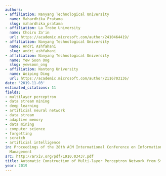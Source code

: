 ```yaml
---
authors:
- affiliation: Nanyang Technological University
  name: Mahardhika Pratama
  slug: mahardhika_pratama
- affiliation: La Trobe University
  name: Choiru Za'in
  url: https://academic.microsoft.com/author/2410464419/
- affiliation: Nanyang Technological University
  name: Andri Ashfahani
  slug: andri_ashfahani
- affiliation: Nanyang Technological University
  name: Yew Soon Ong
  slug: yewsoon_ong
- affiliation: Nantong University
  name: Weiping Ding
  url: https://academic.microsoft.com/author/2116703136/
date: '2019-11-03'
estimated_citations: 11
fields:
- multilayer perceptron
- data stream mining
- deep learning
- artificial neural network
- data stream
- adaptive memory
- data mining
- computer science
- forgetting
- scratch
- artificial intelligence
in: Proceedings of the 28th ACM International Conference on Information and Knowledge
  Management
src: http://arxiv.org/pdf/1910.03437.pdf
title: Automatic Construction of Multi-layer Perceptron Network from Streaming Examples
year: 2019
---
```

